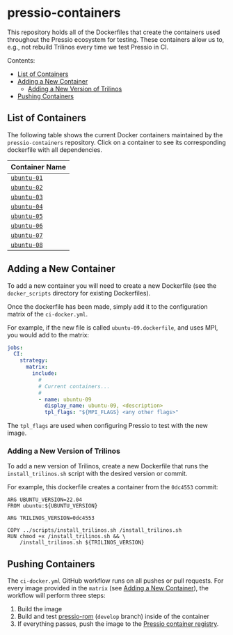 # pressio-containers

This repository holds all of the Dockerfiles that create the containers used throughout the Pressio ecosystem for testing.
These containers allow us to, e.g., not rebuild Trilinos every time we test Pressio in CI.

Contents:
- [List of Containers](#list-of-containers)
- [Adding a New Container](#adding-a-new-container)
  - [Adding a New Version of Trilinos](#adding-a-new-version-of-trilinos)
- [Pushing Containers](#pushing-containers)

## List of Containers

The following table shows the current Docker containers maintained by the `pressio-containers` repository.
Click on a container to see its corresponding dockerfile with all dependencies.

| Container Name |
| :------------- |
| [`ubuntu-01`](https://github.com/Pressio/pressio-containers/blob/main/docker_scripts/ubuntu-01.dockerfile) |
| [`ubuntu-02`](https://github.com/Pressio/pressio-containers/blob/main/docker_scripts/ubuntu-02.dockerfile) |
| [`ubuntu-03`](https://github.com/Pressio/pressio-containers/blob/main/docker_scripts/ubuntu-03.dockerfile) |
| [`ubuntu-04`](https://github.com/Pressio/pressio-containers/blob/main/docker_scripts/ubuntu-04.dockerfile) |
| [`ubuntu-05`](https://github.com/Pressio/pressio-containers/blob/main/docker_scripts/ubuntu-05.dockerfile) |
| [`ubuntu-06`](https://github.com/Pressio/pressio-containers/blob/main/docker_scripts/ubuntu-06.dockerfile) |
| [`ubuntu-07`](https://github.com/Pressio/pressio-containers/blob/main/docker_scripts/ubuntu-07.dockerfile) |
| [`ubuntu-08`](https://github.com/Pressio/pressio-containers/blob/main/docker_scripts/ubuntu-08.dockerfile) |

## Adding a New Container

To add a new container you will need to create a new Dockerfile (see the `docker_scripts` directory for existing Dockerfiles).

Once the dockerfile has been made, simply add it to the configuration matrix of the `ci-docker.yml`.

For example, if the new file is called `ubuntu-09.dockerfile`, and uses MPI, you would add to the matrix:

```yaml
jobs:
  CI:
    strategy:
      matrix:
        include:
          #
          # Current containers...
          #
          - name: ubuntu-09
            display_name: ubuntu-09, <description>
            tpl_flags: "${MPI_FLAGS} <any other flags>"
```

The `tpl_flags` are used when configuring Pressio to test with the new image.

### Adding a New Version of Trilinos

To add a new version of Trilinos, create a new Dockerfile that runs the `install_trilinos.sh` script with the desired version or commit.

For example, this dockerfile creates a container from the `0dc4553` commit:

```docker
ARG UBUNTU_VERSION=22.04
FROM ubuntu:${UBUNTU_VERSION}

ARG TRILINOS_VERSION=0dc4553

COPY ../scripts/install_trilinos.sh /install_trilinos.sh
RUN chmod +x /install_trilinos.sh && \
    /install_trilinos.sh ${TRILINOS_VERSION}
```

## Pushing Containers

The `ci-docker.yml` GitHub workflow runs on all pushes or pull requests. For every image provided in the `matrix` (see [Adding a New Container](#adding-a-new-container)), the workflow will perform three steps:

1. Build the image
2. Build and test [pressio-rom](https://github.com/Pressio/pressio-rom) (`develop` branch) inside of the container
3. If everything passes, push the image to the [Pressio container registry](https://github.com/orgs/Pressio/packages).
